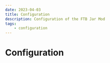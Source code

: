 ```yaml
---
date: 2023-04-03
title: Configuration
description: Configuration of the FTB Jar Mod
tags:
    - configuration
---
```


# Configuration

